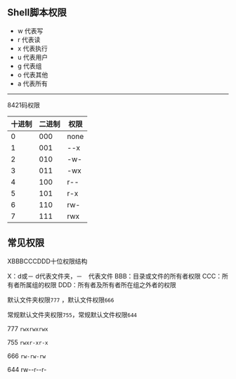 ## Shell脚本权限


- w 代表写
- r 代表读
- x 代表执行
- u 代表用户
- g 代表组
- o 代表其他
- a 代表所有


---

8421码权限


十进制 | 二进制 | 权限
---|---|---
0 | 000 |none
1 | 001 | --x
2 | 010 |-w-
3 | 011 | -wx
4 | 100 |r--
5 | 101 | r-x
6 | 110 |rw-
7 | 111 | rwx

## 常见权限

XBBBCCCDDD十位权限结构

  X：d或－ d代表文件夹，－　代表文件
BBB：目录或文件的所有者权限
CCC：所有者所属组的权限
DDD：所有者及所有者所在组之外者的权限

默认文件夹权限`777` ，默认文件权限`666`

常规默认文件夹权限`755`，常规默认文件权限`644`

777 `rwxrwxrwx`

755 `rwxr-xr-x`

666 `rw-rw-rw`

644 rw--r--r-
